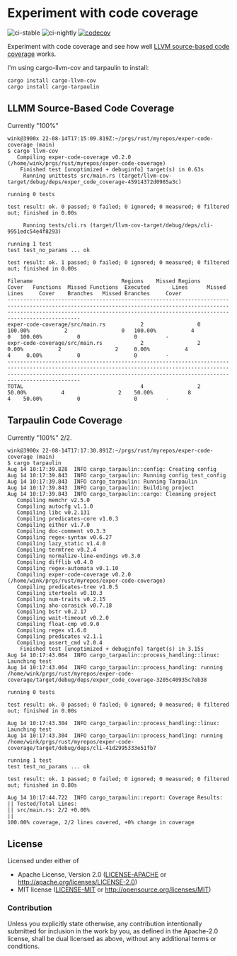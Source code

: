 # Experiment with code coverage

![ci-stable](https://github.com/winksaville/exper-code-coverage/actions/workflows/ci-stable.yml/badge.svg)
![ci-nightly](https://github.com/winksaville/exper-code-coverage/actions/workflows/ci-nightly.yml/badge.svg)
[![codecov](https://codecov.io/gh/winksaville/exper-code-coverage/branch/main/graph/badge.svg?token=cowZtK1KK1)](https://codecov.io/gh/winksaville/exper-code-coverage)

Experiment with code coverage and see how well [LLVM source-based code coverage](https://rustc-dev-guide.rust-lang.org/llvm-coverage-instrumentation.html) works.

I'm using cargo-llvm-cov and tarpaulin to install:
```
cargo install cargo-llvm-cov
cargo install cargo-tarpaulin
```

## LLMM Source-Based Code Coverage

Currently "100%"


```
wink@3900x 22-08-14T17:15:09.819Z:~/prgs/rust/myrepos/exper-code-coverage (main)
$ cargo llvm-cov
   Compiling exper-code-coverage v0.2.0 (/home/wink/prgs/rust/myrepos/exper-code-coverage)
    Finished test [unoptimized + debuginfo] target(s) in 0.63s
     Running unittests src/main.rs (target/llvm-cov-target/debug/deps/exper_code_coverage-45914372d0985a3c)

running 0 tests

test result: ok. 0 passed; 0 failed; 0 ignored; 0 measured; 0 filtered out; finished in 0.00s

     Running tests/cli.rs (target/llvm-cov-target/debug/deps/cli-9951edc54e4f8293)

running 1 test
test test_no_params ... ok

test result: ok. 1 passed; 0 failed; 0 ignored; 0 measured; 0 filtered out; finished in 0.00s

Filename                            Regions    Missed Regions     Cover   Functions  Missed Functions  Executed       Lines      Missed Lines     Cover    Branches   Missed Branches     Cover
-----------------------------------------------------------------------------------------------------------------------------------------------------------------------------------------------------------------------------------------
exper-code-coverage/src/main.rs           2                 0   100.00%           2                 0   100.00%           4                 0   100.00%           0                 0         -
expr-code-coverage/src/main.rs            2                 2     0.00%           2                 2     0.00%           4                 4     0.00%           0                 0         -
-----------------------------------------------------------------------------------------------------------------------------------------------------------------------------------------------------------------------------------------
TOTAL                                     4                 2    50.00%           4                 2    50.00%           8                 4    50.00%           0                 0         -
```

## Tarpaulin Code Coverage

Currently "100%" 2/2. 

```
wink@3900x 22-08-14T17:17:30.891Z:~/prgs/rust/myrepos/exper-code-coverage (main)
$ cargo tarpaulin
Aug 14 10:17:39.828  INFO cargo_tarpaulin::config: Creating config
Aug 14 10:17:39.843  INFO cargo_tarpaulin: Running config test_config
Aug 14 10:17:39.843  INFO cargo_tarpaulin: Running Tarpaulin
Aug 14 10:17:39.843  INFO cargo_tarpaulin: Building project
Aug 14 10:17:39.843  INFO cargo_tarpaulin::cargo: Cleaning project
   Compiling memchr v2.5.0
   Compiling autocfg v1.1.0
   Compiling libc v0.2.131
   Compiling predicates-core v1.0.3
   Compiling either v1.7.0
   Compiling doc-comment v0.3.3
   Compiling regex-syntax v0.6.27
   Compiling lazy_static v1.4.0
   Compiling termtree v0.2.4
   Compiling normalize-line-endings v0.3.0
   Compiling difflib v0.4.0
   Compiling regex-automata v0.1.10
   Compiling exper-code-coverage v0.2.0 (/home/wink/prgs/rust/myrepos/exper-code-coverage)
   Compiling predicates-tree v1.0.5
   Compiling itertools v0.10.3
   Compiling num-traits v0.2.15
   Compiling aho-corasick v0.7.18
   Compiling bstr v0.2.17
   Compiling wait-timeout v0.2.0
   Compiling float-cmp v0.9.0
   Compiling regex v1.6.0
   Compiling predicates v2.1.1
   Compiling assert_cmd v2.0.4
    Finished test [unoptimized + debuginfo] target(s) in 3.15s
Aug 14 10:17:43.064  INFO cargo_tarpaulin::process_handling::linux: Launching test
Aug 14 10:17:43.064  INFO cargo_tarpaulin::process_handling: running /home/wink/prgs/rust/myrepos/exper-code-coverage/target/debug/deps/exper_code_coverage-3205c40935c7eb38

running 0 tests

test result: ok. 0 passed; 0 failed; 0 ignored; 0 measured; 0 filtered out; finished in 0.00s

Aug 14 10:17:43.304  INFO cargo_tarpaulin::process_handling::linux: Launching test
Aug 14 10:17:43.304  INFO cargo_tarpaulin::process_handling: running /home/wink/prgs/rust/myrepos/exper-code-coverage/target/debug/deps/cli-41d2995333e51fb7

running 1 test
test test_no_params ... ok

test result: ok. 1 passed; 0 failed; 0 ignored; 0 measured; 0 filtered out; finished in 0.80s

Aug 14 10:17:44.722  INFO cargo_tarpaulin::report: Coverage Results:
|| Tested/Total Lines:
|| src/main.rs: 2/2 +0.00%
|| 
100.00% coverage, 2/2 lines covered, +0% change in coverage
```

## License

Licensed under either of

- Apache License, Version 2.0 ([LICENSE-APACHE](LICENSE-APACHE) or http://apache.org/licenses/LICENSE-2.0)
- MIT license ([LICENSE-MIT](LICENSE-MIT) or http://opensource.org/licenses/MIT)

### Contribution

Unless you explicitly state otherwise, any contribution intentionally submitted
for inclusion in the work by you, as defined in the Apache-2.0 license, shall
be dual licensed as above, without any additional terms or conditions.
